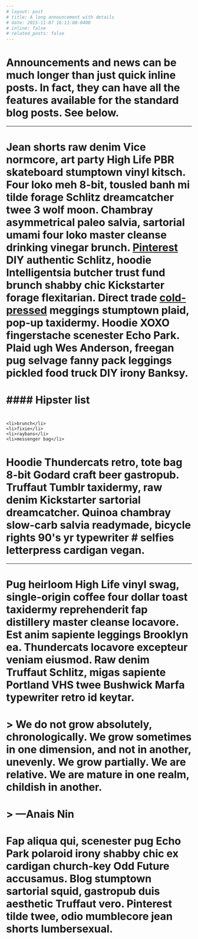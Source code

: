 ```yaml
---
# layout: post
# title: A long announcement with details
# date: 2015-11-07 16:11:00-0400
# inline: false
# related_posts: false
---
```


# Announcements and news can be much longer than just quick inline posts. In fact, they can have all the features available for the standard blog posts. See below.

---

 # Jean shorts raw denim Vice normcore, art party High Life PBR skateboard stumptown vinyl kitsch. Four loko meh 8-bit, tousled banh mi tilde forage Schlitz dreamcatcher twee 3 wolf moon. Chambray asymmetrical paleo salvia, sartorial umami four loko master cleanse drinking vinegar brunch. <a href="https://www.pinterest.com">Pinterest</a> DIY authentic Schlitz, hoodie Intelligentsia butcher trust fund brunch shabby chic Kickstarter forage flexitarian. Direct trade <a href="https://en.wikipedia.org/wiki/Cold-pressed_juice">cold-pressed</a> meggings stumptown plaid, pop-up taxidermy. Hoodie XOXO fingerstache scenester Echo Park. Plaid ugh Wes Anderson, freegan pug selvage fanny pack leggings pickled food truck DIY irony Banksy.

# #### Hipster list

# <ul>
    <li>brunch</li>
    <li>fixie</li>
    <li>raybans</li>
    <li>messenger bag</li>
# </ul>

# Hoodie Thundercats retro, tote bag 8-bit Godard craft beer gastropub. Truffaut Tumblr taxidermy, raw denim Kickstarter sartorial dreamcatcher. Quinoa chambray slow-carb salvia readymade, bicycle rights 90's yr typewriter # selfies letterpress cardigan vegan.

---

# Pug heirloom High Life vinyl swag, single-origin coffee four dollar toast taxidermy reprehenderit fap distillery master cleanse locavore. Est anim sapiente leggings Brooklyn ea. Thundercats locavore excepteur veniam eiusmod. Raw denim Truffaut Schlitz, migas sapiente Portland VHS twee Bushwick Marfa typewriter retro id keytar.

# > We do not grow absolutely, chronologically. We grow sometimes in one dimension, and not in another, unevenly. We grow partially. We are relative. We are mature in one realm, childish in another.
# > —Anais Nin

# Fap aliqua qui, scenester pug Echo Park polaroid irony shabby chic ex cardigan church-key Odd Future accusamus. Blog stumptown sartorial squid, gastropub duis aesthetic Truffaut vero. Pinterest tilde twee, odio mumblecore jean shorts lumbersexual.
